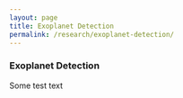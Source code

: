 ```yaml
---
layout: page
title: Exoplanet Detection
permalink: /research/exoplanet-detection/
---
```

### Exoplanet Detection

Some test text
